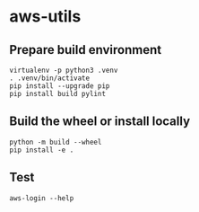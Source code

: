 # aws-utils

## Prepare build environment
```
virtualenv -p python3 .venv
. .venv/bin/activate
pip install --upgrade pip
pip install build pylint
```

## Build the wheel or install locally
```
python -m build --wheel
pip install -e .
```

## Test
```
aws-login --help
```